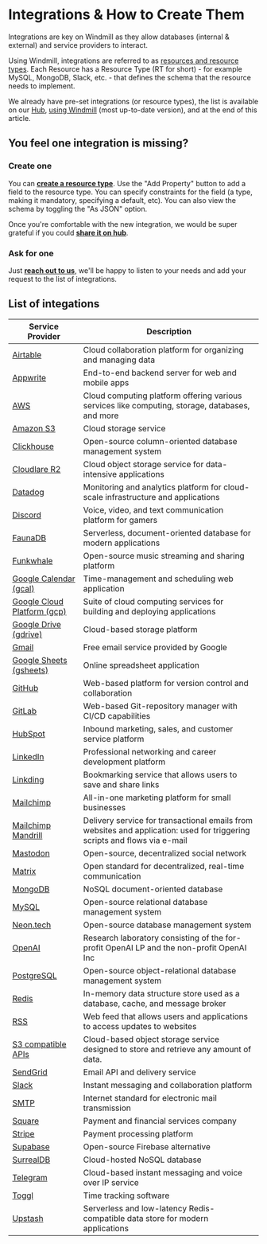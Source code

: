# Integrations & How to Create Them

Integrations are key on Windmill as they allow databases (internal & external) and service providers to interact.

Using Windmill, integrations are referred to as [resources and resource types](../core_concepts/3_resources_and_types/index.md). Each Resource has a Resource Type (RT for short) - for example MySQL, MongoDB, Slack, etc. - that defines the schema that the resource needs to implement.

We already have pre-set integrations (or resource types), the list is available on our [Hub](https://hub.windmill.dev/resources), [using Windmill](https://docs.windmill.dev/docs/getting_started/how_to_use_windmill) (most up-to-date version), and at the end of this article.

## You feel one integration is missing?

### Create one

You can **[create a resource type](../core_concepts/3_resources_and_types/index.md#create-a-resource-type)**. Use the "Add Property" button to add a field to the resource type. You can specify constraints for the field (a type, making it mandatory, specifying a default, etc). You can also view the schema by toggling the "As JSON" option.

Once you're comfortable with the new integration, we would be super grateful if you could **[share it on hub](https://docs.windmill.dev/docs/misc/share_on_hub)**.

### Ask for one

Just **[reach out to us](../misc/6_getting_help/index.md)**, we'll be happy to listen to your needs and add your request to the list of integrations.


## List of integations

<!-- Add gdocs when validated -->

| Service Provider | Description |
| --- | --- |
| [Airtable](./airtable.md) | Cloud collaboration platform for organizing and managing data |
| [Appwrite](./appwrite.md) | End-to-end backend server for web and mobile apps |
| [AWS](./aws.md) | Cloud computing platform offering various services like computing, storage, databases, and more |
| [Amazon S3](./aws-s3.md) | Cloud storage service |
| [Clickhouse](./clickhouse.md) | Open-source column-oriented database management system |
| [Cloudlare R2](./cloudlare-r2.md) | Cloud object storage service for data-intensive applications |
| [Datadog](./datadog.md) | Monitoring and analytics platform for cloud-scale infrastructure and applications |
| [Discord](./discord.md) | Voice, video, and text communication platform for gamers |
| [FaunaDB](./faunadb.md) | Serverless, document-oriented database for modern applications |
| [Funkwhale](./funkwhale.md) | Open-source music streaming and sharing platform |
| [Google Calendar (gcal)](./gcal.md) | Time-management and scheduling web application |
| [Google Cloud Platform (gcp)](./gcp.md) | Suite of cloud computing services for building and deploying applications |
| [Google Drive (gdrive)](./gdrive.md) | Cloud-based storage platform |
| [Gmail](./gmail.md) | Free email service provided by Google |
| [Google Sheets (gsheets)](./gsheets.md) | Online spreadsheet application |
| [GitHub](./github.md) | Web-based platform for version control and collaboration |
| [GitLab](./gitlab.md) | Web-based Git-repository manager with CI/CD capabilities |
| [HubSpot](./hubspot.md) | Inbound marketing, sales, and customer service platform |
| [LinkedIn](./linkedin.md) | Professional networking and career development platform |
| [Linkding](./linkding.md) | Bookmarking service that allows users to save and share links |
| [Mailchimp](./mailchimp.md) | All-in-one marketing platform for small businesses |
| [Mailchimp Mandrill](./mailchimp_mandrill.md) | Delivery service for transactional emails from websites and application: used for triggering scripts and flows via e-mail |
| [Mastodon](./mastodon.md) | Open-source, decentralized social network |
| [Matrix](./matrix.md) | Open standard for decentralized, real-time communication |
| [MongoDB](./mongodb.md) | NoSQL document-oriented database |
| [MySQL](./mysql.md) | Open-source relational database management system |
| [Neon.tech](./neon.md) | Open-source database management system |
| [OpenAI](./openai.md) | Research laboratory consisting of the for-profit OpenAI LP and the non-profit OpenAI Inc |
| [PostgreSQL](./postgresql.md) | Open-source object-relational database management system |
| [Redis](./redis.md) | In-memory data structure store used as a database, cache, and message broker |
| [RSS](./rss.md) | Web feed that allows users and applications to access updates to websites |
| [S3 compatible APIs](./s3.md) | Cloud-based object storage service designed to store and retrieve any amount of data. |
| [SendGrid](./sendgrid.md) | Email API and delivery service |
| [Slack](./slack.md) | Instant messaging and collaboration platform |
| [SMTP](./smtp.md) | Internet standard for electronic mail transmission |
| [Square](./square.md) | Payment and financial services company |
| [Stripe](./stripe.md) | Payment processing platform |
| [Supabase](./supabase.md) | Open-source Firebase alternative |
| [SurrealDB](./surrealdb.md) | Cloud-hosted NoSQL database |
| [Telegram](./telegram.md) | Cloud-based instant messaging and voice over IP service |
| [Toggl](./toggl.md) | Time tracking software |
| [Upstash](./upstash.md) | Serverless and low-latency Redis-compatible data store for modern applications |